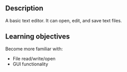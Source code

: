 ## Description

A basic text editor. It can open, edit, and save text files.

## Learning objectives

Become more familiar with:
  - File read/write/open
  - GUI functionality
